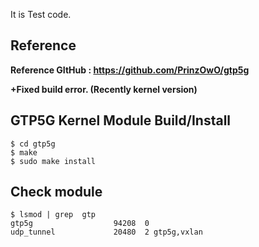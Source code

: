 It is Test code.

## Reference
**Reference GItHub : https://github.com/PrinzOwO/gtp5g**

**+Fixed build error. (Recently kernel version)**

## GTP5G Kernel Module Build/Install
```
$ cd gtp5g
$ make
$ sudo make install
```

## Check module
```
$ lsmod | grep  gtp
gtp5g                  94208  0
udp_tunnel             20480  2 gtp5g,vxlan
```

